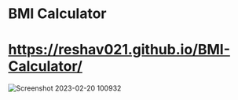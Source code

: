 # BMI Calculator

# https://reshav021.github.io/BMI-Calculator/

![Screenshot 2023-02-20 100932](https://user-images.githubusercontent.com/112060061/220011016-fa761f29-f922-42f7-9b21-65227fd4fa5f.jpg)
